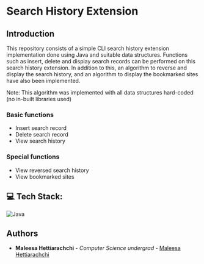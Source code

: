 # Search History Extension 

## Introduction
This repository consists of a simple CLI search history extension implementation done using Java and suitable data structures. 
Functions such as insert, delete and display search records can be performed on this search history extension. In addition to this, an algorithm to reverse and display the search history, and an algorithm to display the bookmarked sites have also been implemented.

Note: This algorithm was implemented with all data structures hard-coded (no in-built libraries used)

### Basic functions
- Insert search record
- Delete search record
- View search history

### Special functions
- View reversed search history
- View bookmarked sites

## 💻 Tech Stack:

![Java](https://img.shields.io/badge/java-%23ED8B00.svg?style=for-the-badge&logo=java&logoColor=white)

## Authors

- **Maleesa Hettiarachchi** - *Computer Science undergrad* - [Maleesa Hettiarachchi](https://github.com/Maleesanat01/)
